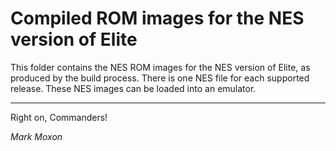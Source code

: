 # Compiled ROM images for the NES version of Elite

This folder contains the NES ROM images for the NES version of Elite, as produced by the build process. There is one NES file for each supported release. These NES images can be loaded into an emulator.

---

Right on, Commanders!

_Mark Moxon_